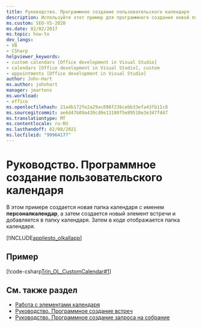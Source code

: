```yaml
---
title: Руководство. Программное создание пользовательского календаря
description: Используйте этот пример для программного создания новой папки календаря с именем Персоналкалендар, а затем создайте новый элемент встречи и добавьте его в папку календаря.
ms.custom: SEO-VS-2020
ms.date: 02/02/2017
ms.topic: how-to
dev_langs:
- VB
- CSharp
helpviewer_keywords:
- custom calendars [Office development in Visual Studio]
- calendars [Office development in Visual Studio], custom
- appointments [Office development in Visual Studio]
author: John-Hart
ms.author: johnhart
manager: jmartens
ms.workload:
- office
ms.openlocfilehash: 21a4b172fe2a29ac098f236cebb33efa43fb11c8
ms.sourcegitcommit: ae6d47b09a439cd0e13180f5e89510e3e347fd47
ms.translationtype: MT
ms.contentlocale: ru-RU
ms.lasthandoff: 02/08/2021
ms.locfileid: "99964177"
---
```

# <a name="how-to-programmatically-create-a-custom-calendar"></a>Руководство. Программное создание пользовательского календаря
  В этом примере создается новая папка календаря с именем **персоналкалендар**, а затем создается новый элемент встречи и добавляется в папку календаря. Затем в коде отображается папка календаря.

 [!INCLUDE[appliesto_olkallapp](../vsto/includes/appliesto-olkallapp-md.md)]

## <a name="example"></a>Пример
 [!code-csharp[Trin_OL_CustomCalendar#1](../vsto/codesnippet/CSharp/Trin_OL_CustomCalendar/thisaddin.cs#1)]

## <a name="see-also"></a>См. также раздел
- [Работа с элементами календаря](../vsto/working-with-calendar-items.md)
- [Руководство. Программное создание встреч](../vsto/how-to-programmatically-create-appointments.md)
- [Руководство. Программное создание запроса на собрание](../vsto/how-to-programmatically-create-a-meeting-request.md)
